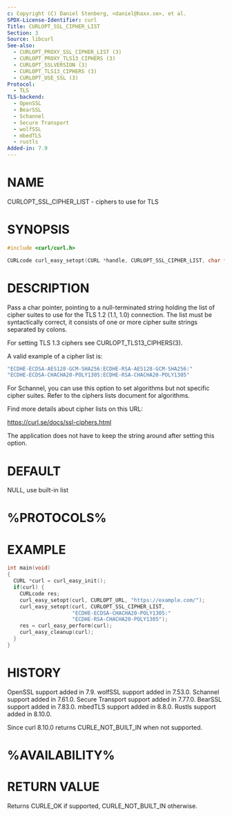 ```yaml
---
c: Copyright (C) Daniel Stenberg, <daniel@haxx.se>, et al.
SPDX-License-Identifier: curl
Title: CURLOPT_SSL_CIPHER_LIST
Section: 3
Source: libcurl
See-also:
  - CURLOPT_PROXY_SSL_CIPHER_LIST (3)
  - CURLOPT_PROXY_TLS13_CIPHERS (3)
  - CURLOPT_SSLVERSION (3)
  - CURLOPT_TLS13_CIPHERS (3)
  - CURLOPT_USE_SSL (3)
Protocol:
  - TLS
TLS-backend:
  - OpenSSL
  - BearSSL
  - Schannel
  - Secure Transport
  - wolfSSL
  - mbedTLS
  - rustls
Added-in: 7.9
---
```


# NAME

CURLOPT_SSL_CIPHER_LIST - ciphers to use for TLS

# SYNOPSIS

~~~c
#include <curl/curl.h>

CURLcode curl_easy_setopt(CURL *handle, CURLOPT_SSL_CIPHER_LIST, char *list);
~~~

# DESCRIPTION

Pass a char pointer, pointing to a null-terminated string holding the list of
cipher suites to use for the TLS 1.2 (1.1, 1.0) connection. The list must
be syntactically correct, it consists of one or more cipher suite strings
separated by colons.

For setting TLS 1.3 ciphers see CURLOPT_TLS13_CIPHERS(3).

A valid example of a cipher list is:
~~~c
"ECDHE-ECDSA-AES128-GCM-SHA256:ECDHE-RSA-AES128-GCM-SHA256:"
"ECDHE-ECDSA-CHACHA20-POLY1305:ECDHE-RSA-CHACHA20-POLY1305"
~~~

For Schannel, you can use this option to set algorithms but not specific
cipher suites. Refer to the ciphers lists document for algorithms.

Find more details about cipher lists on this URL:

 https://curl.se/docs/ssl-ciphers.html

The application does not have to keep the string around after setting this
option.

# DEFAULT

NULL, use built-in list

# %PROTOCOLS%

# EXAMPLE

~~~c
int main(void)
{
  CURL *curl = curl_easy_init();
  if(curl) {
    CURLcode res;
    curl_easy_setopt(curl, CURLOPT_URL, "https://example.com/");
    curl_easy_setopt(curl, CURLOPT_SSL_CIPHER_LIST,
                     "ECDHE-ECDSA-CHACHA20-POLY1305:"
                     "ECDHE-RSA-CHACHA20-POLY1305");
    res = curl_easy_perform(curl);
    curl_easy_cleanup(curl);
  }
}
~~~

# HISTORY

OpenSSL support added in 7.9.
wolfSSL support added in 7.53.0.
Schannel support added in 7.61.0.
Secure Transport support added in 7.77.0.
BearSSL support added in 7.83.0.
mbedTLS support added in 8.8.0.
Rustls support added in 8.10.0.

Since curl 8.10.0 returns CURLE_NOT_BUILT_IN when not supported.

# %AVAILABILITY%

# RETURN VALUE

Returns CURLE_OK if supported, CURLE_NOT_BUILT_IN otherwise.
